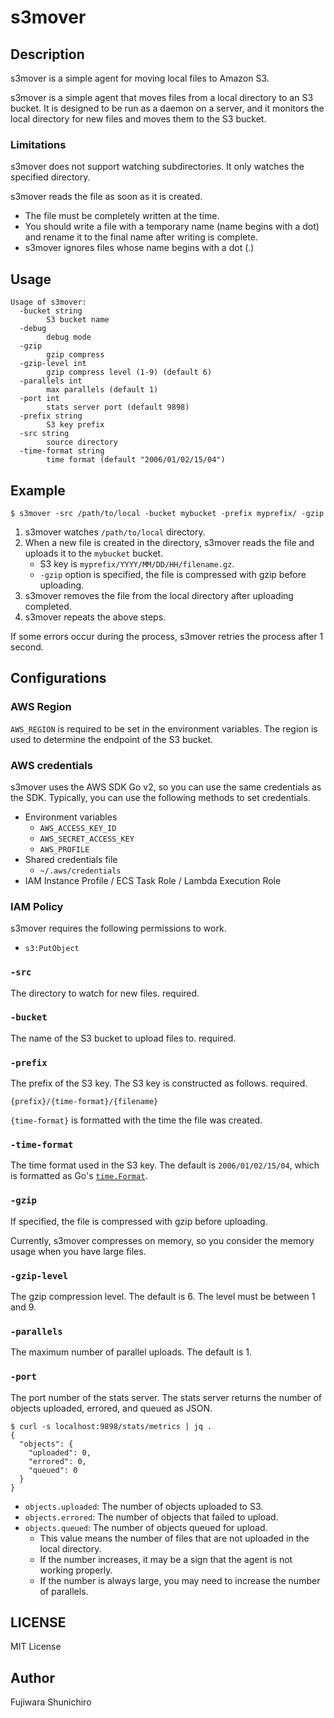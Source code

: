 # s3mover

## Description

s3mover is a simple agent for moving local files to Amazon S3.

s3mover is a simple agent that moves files from a local directory to an S3 bucket. It is designed to be run as a daemon on a server, and it monitors the local directory for new files and moves them to the S3 bucket.

### Limitations

s3mover does not support watching subdirectories. It only watches the specified directory.

s3mover reads the file as soon as it is created.

- The file must be completely written at the time.
- You should write a file with a temporary name (name begins with a dot) and rename it to the final name after writing is complete.
- s3mover ignores files whose name begins with a dot (.)


## Usage

```console
Usage of s3mover:
  -bucket string
        S3 bucket name
  -debug
        debug mode
  -gzip
        gzip compress
  -gzip-level int
        gzip compress level (1-9) (default 6)
  -parallels int
        max parallels (default 1)
  -port int
        stats server port (default 9898)
  -prefix string
        S3 key prefix
  -src string
        source directory
  -time-format string
        time format (default "2006/01/02/15/04")
```

## Example

```console
$ s3mover -src /path/to/local -bucket mybucket -prefix myprefix/ -gzip
```

1. s3mover watches `/path/to/local` directory.
2. When a new file is created in the directory, s3mover reads the file and uploads it to the `mybucket` bucket.
   - S3 key is `myprefix/YYYY/MM/DD/HH/filename.gz`.
   - `-gzip` option is specified, the file is compressed with gzip before uploading.
3. s3mover removes the file from the local directory after uploading completed.
4. s3mover repeats the above steps.

If some errors occur during the process, s3mover retries the process after 1 second.

## Configurations

### AWS Region

`AWS_REGION` is required to be set in the environment variables. The region is used to determine the endpoint of the S3 bucket.

### AWS credentials

s3mover uses the AWS SDK Go v2, so you can use the same credentials as the SDK.
Typically, you can use the following methods to set credentials.

- Environment variables
  - `AWS_ACCESS_KEY_ID`
  - `AWS_SECRET_ACCESS_KEY`
  - `AWS_PROFILE`
- Shared credentials file
  - `~/.aws/credentials`
- IAM Instance Profile / ECS Task Role / Lambda Execution Role

### IAM Policy

s3mover requires the following permissions to work.
- `s3:PutObject`

### `-src`

The directory to watch for new files. required.

### `-bucket`

The name of the S3 bucket to upload files to. required.

### `-prefix`

The prefix of the S3 key. The S3 key is constructed as follows. required.

```
{prefix}/{time-format}/{filename}
```

`{time-format}` is formatted with the time the file was created.

### `-time-format`

The time format used in the S3 key. The default is `2006/01/02/15/04`, which is formatted as Go's [`time.Format`](https://pkg.go.dev/time#pkg-constants).

### `-gzip`

If specified, the file is compressed with gzip before uploading.

Currently, s3mover compresses on memory, so you consider the memory usage when you have large files.

### `-gzip-level`

The gzip compression level. The default is 6. The level must be between 1 and 9.

### `-parallels`

The maximum number of parallel uploads. The default is 1.

### `-port`

The port number of the stats server. The stats server returns the number of objects uploaded, errored, and queued as JSON.

```console
$ curl -s localhost:9898/stats/metrics | jq .
{
  "objects": {
    "uploaded": 0,
    "errored": 0,
    "queued": 0
  }
}
```

- `objects.uploaded`: The number of objects uploaded to S3.
- `objects.errored`: The number of objects that failed to upload.
- `objects.queued`: The number of objects queued for upload.
  - This value means the number of files that are not uploaded in the local directory.
  - If the number increases, it may be a sign that the agent is not working properly.
  - If the number is always large, you may need to increase the number of parallels.


## LICENSE

MIT License

## Author

Fujiwara Shunichiro

